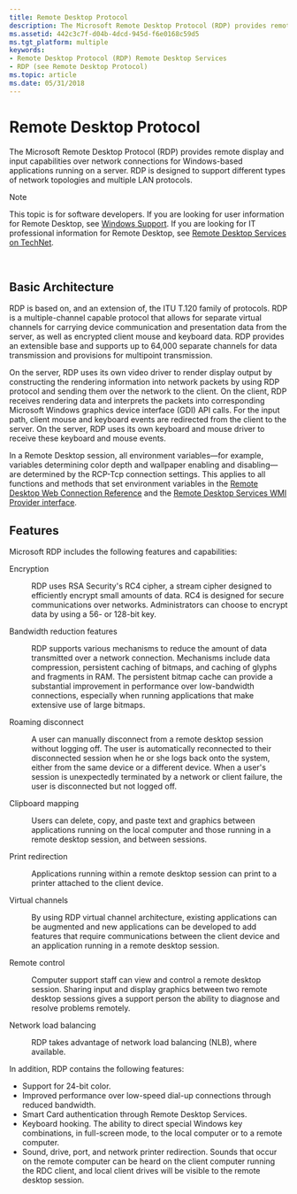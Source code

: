 ```yaml
---
title: Remote Desktop Protocol
description: The Microsoft Remote Desktop Protocol (RDP) provides remote display and input capabilities over network connections for Windows-based applications running on a server.
ms.assetid: 442c3c7f-d04b-4dcd-945d-f6e0168c59d5
ms.tgt_platform: multiple
keywords:
- Remote Desktop Protocol (RDP) Remote Desktop Services
- RDP (see Remote Desktop Protocol)
ms.topic: article
ms.date: 05/31/2018
---
```


# Remote Desktop Protocol

The Microsoft Remote Desktop Protocol (RDP) provides remote display and input capabilities over network connections for Windows-based applications running on a server. RDP is designed to support different types of network topologies and multiple LAN protocols.

> [!Note]  
> This topic is for software developers. If you are looking for user information for Remote Desktop, see [Windows Support](https://windows.microsoft.com/windows/support#1TC=windows-8). If you are looking for IT professional information for Remote Desktop, see [Remote Desktop Services on TechNet](/windows/deployment/deploy-whats-new).

 

## Basic Architecture

RDP is based on, and an extension of, the ITU T.120 family of protocols. RDP is a multiple-channel capable protocol that allows for separate virtual channels for carrying device communication and presentation data from the server, as well as encrypted client mouse and keyboard data. RDP provides an extensible base and supports up to 64,000 separate channels for data transmission and provisions for multipoint transmission.

On the server, RDP uses its own video driver to render display output by constructing the rendering information into network packets by using RDP protocol and sending them over the network to the client. On the client, RDP receives rendering data and interprets the packets into corresponding Microsoft Windows graphics device interface (GDI) API calls. For the input path, client mouse and keyboard events are redirected from the client to the server. On the server, RDP uses its own keyboard and mouse driver to receive these keyboard and mouse events.

In a Remote Desktop session, all environment variables—for example, variables determining color depth and wallpaper enabling and disabling—are determined by the RCP-Tcp connection settings. This applies to all functions and methods that set environment variables in the [Remote Desktop Web Connection Reference](remote-desktop-web-connection-reference.md) and the [Remote Desktop Services WMI Provider interface](terminal-services-wmi-provider-reference.md).

## Features

Microsoft RDP includes the following features and capabilities:

<dl> <dt>

<span id="Encryption"></span><span id="encryption"></span><span id="ENCRYPTION"></span>Encryption
</dt> <dd>

RDP uses RSA Security's RC4 cipher, a stream cipher designed to efficiently encrypt small amounts of data. RC4 is designed for secure communications over networks. Administrators can choose to encrypt data by using a 56- or 128-bit key.

</dd> <dt>

<span id="Bandwidth_reduction_features"></span><span id="bandwidth_reduction_features"></span><span id="BANDWIDTH_REDUCTION_FEATURES"></span>Bandwidth reduction features
</dt> <dd>

RDP supports various mechanisms to reduce the amount of data transmitted over a network connection. Mechanisms include data compression, persistent caching of bitmaps, and caching of glyphs and fragments in RAM. The persistent bitmap cache can provide a substantial improvement in performance over low-bandwidth connections, especially when running applications that make extensive use of large bitmaps.

</dd> <dt>

<span id="Roaming_disconnect"></span><span id="roaming_disconnect"></span><span id="ROAMING_DISCONNECT"></span>Roaming disconnect
</dt> <dd>

A user can manually disconnect from a remote desktop session without logging off. The user is automatically reconnected to their disconnected session when he or she logs back onto the system, either from the same device or a different device. When a user's session is unexpectedly terminated by a network or client failure, the user is disconnected but not logged off.

</dd> <dt>

<span id="Clipboard_mapping"></span><span id="clipboard_mapping"></span><span id="CLIPBOARD_MAPPING"></span>Clipboard mapping
</dt> <dd>

Users can delete, copy, and paste text and graphics between applications running on the local computer and those running in a remote desktop session, and between sessions.

</dd> <dt>

<span id="Print_redirection"></span><span id="print_redirection"></span><span id="PRINT_REDIRECTION"></span>Print redirection
</dt> <dd>

Applications running within a remote desktop session can print to a printer attached to the client device.

</dd> <dt>

<span id="Virtual_channels"></span><span id="virtual_channels"></span><span id="VIRTUAL_CHANNELS"></span>Virtual channels
</dt> <dd>

By using RDP virtual channel architecture, existing applications can be augmented and new applications can be developed to add features that require communications between the client device and an application running in a remote desktop session.

</dd> <dt>

<span id="Remote_control"></span><span id="remote_control"></span><span id="REMOTE_CONTROL"></span>Remote control
</dt> <dd>

Computer support staff can view and control a remote desktop session. Sharing input and display graphics between two remote desktop sessions gives a support person the ability to diagnose and resolve problems remotely.

</dd> <dt>

<span id="Network_load_balancing"></span><span id="network_load_balancing"></span><span id="NETWORK_LOAD_BALANCING"></span>Network load balancing
</dt> <dd>

RDP takes advantage of network load balancing (NLB), where available.

</dd> </dl>

In addition, RDP contains the following features:

-   Support for 24-bit color.
-   Improved performance over low-speed dial-up connections through reduced bandwidth.
-   Smart Card authentication through Remote Desktop Services.
-   Keyboard hooking. The ability to direct special Windows key combinations, in full-screen mode, to the local computer or to a remote computer.
-   Sound, drive, port, and network printer redirection. Sounds that occur on the remote computer can be heard on the client computer running the RDC client, and local client drives will be visible to the remote desktop session.

 

 